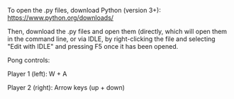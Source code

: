To open the .py files, download Python (version 3+):
https://www.python.org/downloads/

Then, download the .py files and open them (directly, 
which will open them in the command line, or via IDLE,
by right-clicking the file and selecting "Edit with IDLE"
and pressing F5 once it has been opened.


Pong controls:

Player 1 (left):  W + A

Player 2 (right): Arrow keys (up + down)
 
